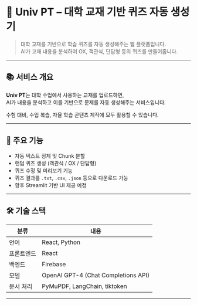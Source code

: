 # 📖 Univ PT – 대학 교재 기반 퀴즈 자동 생성기

> 대학 교재를 기반으로 학습 퀴즈를 자동 생성해주는 웹 플랫폼입니다.  
> AI가 교재 내용을 분석하여 OX, 객관식, 단답형 등의 퀴즈를 만들어줍니다.

---

## 📚 서비스 개요

**Univ PT**는 대학 수업에서 사용하는 교재를 업로드하면,  
AI가 내용을 분석하고 이를 기반으로 문제를 자동 생성해주는 서비스입니다.

수험 대비, 수업 복습, 자율 학습 콘텐츠 제작에 모두 활용할 수 있습니다.

---

## 🎯 주요 기능

- 자동 텍스트 정제 및 Chunk 분할
- 랜덤 퀴즈 생성 (객관식 / OX / 단답형)
- 퀴즈 수정 및 미리보기 기능
- 퀴즈 결과를 `.txt`, `.csv`, `.json` 등으로 다운로드 가능
- 향후 Streamlit 기반 UI 제공 예정

---

## 🛠 기술 스택

| 분류 | 내용 |
|------|------|
| 언어 | React, Python |
| 프론트엔드 | React |
| 백엔드 | Firebase |
| 모델 | OpenAI GPT-4 (Chat Completions API) |
| 문서 처리 | PyMuPDF, LangChain, tiktoken |

---
